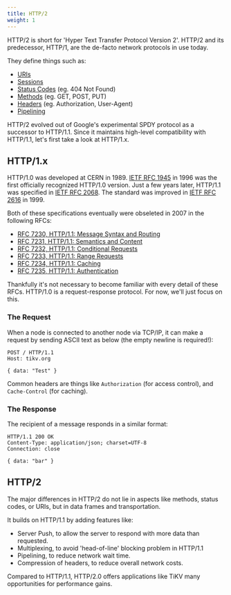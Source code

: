 ```yaml
---
title: HTTP/2
weight: 1
---
```

HTTP/2 is short for 'Hyper Text Transfer Protocol Version 2'. HTTP/2 and its predecessor,
HTTP/1, are the de-facto network protocols in use today.

They define things such as:

* [URIs]
* [Sessions]
* [Status Codes] (eg. 404 Not Found)
* [Methods] (eg. GET, POST, PUT)
* [Headers] (eg. Authorization, User-Agent)
* [Pipelining]

HTTP/2 evolved out of Google's experimental SPDY protocol as a successor to
HTTP/1.1. Since it maintains high-level compatibility with HTTP/1.1, let's first
take a look at HTTP/1.x.

## HTTP/1.x

HTTP/1.0 was developed at CERN in 1989. [IETF RFC 1945] in 1996 was the first
officially recognized HTTP/1.0 version. Just a few years later, HTTP/1.1 was
specified in [IETF RFC 2068]. The standard was improved in [IETF RFC 2616] in 1999.

Both of these specifications eventually were obseleted in 2007 in the following RFCs:

* [RFC 7230, HTTP/1.1: Message Syntax and Routing](https://tools.ietf.org/html/rfc7230)
* [RFC 7231, HTTP/1.1: Semantics and Content](https://tools.ietf.org/html/rfc7231)
* [RFC 7232, HTTP/1.1: Conditional Requests](https://tools.ietf.org/html/rfc7232)
* [RFC 7233, HTTP/1.1: Range Requests](https://tools.ietf.org/html/rfc7233)
* [RFC 7234, HTTP/1.1: Caching](https://tools.ietf.org/html/rfc7234)
* [RFC 7235, HTTP/1.1: Authentication](https://tools.ietf.org/html/rfc7235)

Thankfully it's not necessary to become familiar with every detail of these
RFCs. HTTP/1.0 is a request-response protocol. For now, we'll just focus on this.

### The Request

When a node is connected to another node via TCP/IP, it can make a request by
sending ASCII text as below (the empty newline is required!):

```HTTP
POST / HTTP/1.1
Host: tikv.org

{ data: "Test" }
```

Common headers are things like `Authorization` (for access control), and
`Cache-Control` (for caching).

### The Response

The recipient of a message responds in a similar format:

```HTTP
HTTP/1.1 200 OK
Content-Type: application/json; charset=UTF-8
Connection: close

{ data: "bar" }
```

## HTTP/2

The major differences in HTTP/2 do not lie in aspects like methods, status codes, or
URIs, but in data frames and transportation.

It builds on HTTP/1.1 by adding features like:

* Server Push, to allow the server to respond with more data than requested.
* Multiplexing, to avoid 'head-of-line' blocking problem in HTTP/1.1
* Pipelining, to reduce network wait time.
* Compression of headers, to reduce overall network costs.

Compared to HTTP/1.1, HTTP/2.0 offers applications like TiKV many opportunities
for performance gains.

[IETF RFC 1945]: https://tools.ietf.org/html/rfc1945
[IETF RFC 2068]: https://tools.ietf.org/html/rfc2068
[IETF RFC 2616]: https://tools.ietf.org/html/rfc2616
[IETF RFC 7230]: https://tools.ietf.org/html/rfc7230
[IETF RFC 7231]: https://tools.ietf.org/html/rfc7231
[IETF RFC 7232]: https://tools.ietf.org/html/rfc7232
[IETF RFC 7233]: https://tools.ietf.org/html/rfc7233
[IETF RFC 7234]: https://tools.ietf.org/html/rfc7234
[IETF RFC 7235]: https://tools.ietf.org/html/rfc7235
[URIs]: https://en.wikipedia.org/wiki/Uniform_Resource_Identifier
[Sessions]: https://en.wikipedia.org/wiki/Hypertext_Transfer_Protocol#HTTP_session
[Status Codes]: https://en.wikipedia.org/wiki/List_of_HTTP_status_codes
[Methods]: https://en.wikipedia.org/wiki/Hypertext_Transfer_Protocol#Request_methods
[Headers]: https://en.wikipedia.org/wiki/List_of_HTTP_header_fields
[Pipelining]: https://en.wikipedia.org/wiki/HTTP_pipelining